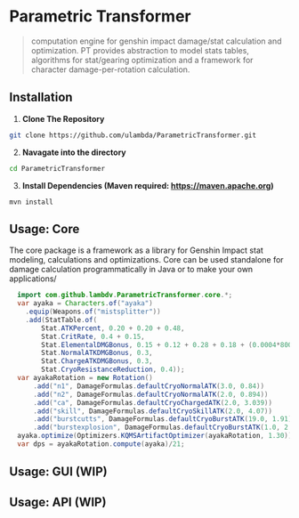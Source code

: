 # Parametric Transformer
> computation engine for genshin impact damage/stat calculation and optimization.
 PT provides abstraction to model stats tables, algorithms for stat/gearing optimization and a framework for character damage-per-rotation calculation.

## Installation
 1. **Clone The Repository**
   ```bash
   git clone https://github.com/ulambda/ParametricTransformer.git 
   ```
 2. **Navagate into the directory**
  ```bash
  cd ParametricTransformer
  ```
 3. **Install Dependencies (Maven required: https://maven.apache.org)**
```
mvn install
```
## Usage: Core
The core package is a framework as a library for Genshin Impact stat modeling, calculations and optimizations. 
Core can be used standalone for damage calculation programmatically in Java or to make your own applications/
```java
  import com.github.lambdv.ParametricTransformer.core.*;
  var ayaka = Characters.of("ayaka")
    .equip(Weapons.of("mistsplitter"))
    .add(StatTable.of(
        Stat.ATKPercent, 0.20 + 0.20 + 0.48,
        Stat.CritRate, 0.4 + 0.15,
        Stat.ElementalDMGBonus, 0.15 + 0.12 + 0.28 + 0.18 + (0.0004*800),
        Stat.NormalATKDMGBonus, 0.3,
        Stat.ChargeATKDMGBonus, 0.3,
        Stat.CryoResistanceReduction, 0.4));
  var ayakaRotation = new Rotation()
      .add("n1", DamageFormulas.defaultCryoNormalATK(3.0, 0.84))
      .add("n2", DamageFormulas.defaultCryoNormalATK(2.0, 0.894))
      .add("ca", DamageFormulas.defaultCryoChargedATK(2.0, 3.039))
      .add("skill", DamageFormulas.defaultCryoSkillATK(2.0, 4.07))
      .add("burstcutts", DamageFormulas.defaultCryoBurstATK(19.0, 1.91))
      .add("burstexplosion", DamageFormulas.defaultCryoBurstATK(1.0, 2.86));
  ayaka.optimize(Optimizers.KQMSArtifactOptimizer(ayakaRotation, 1.30));
  var dps = ayakaRotation.compute(ayaka)/21;
```
## Usage: GUI (WIP)

## Usage: API (WIP)
